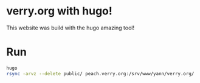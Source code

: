 # verry.org with hugo!

This website was build with the hugo amazing tool!


# Run

```bash
hugo
rsync -arvz --delete public/ peach.verry.org:/srv/www/yann/verry.org/
```